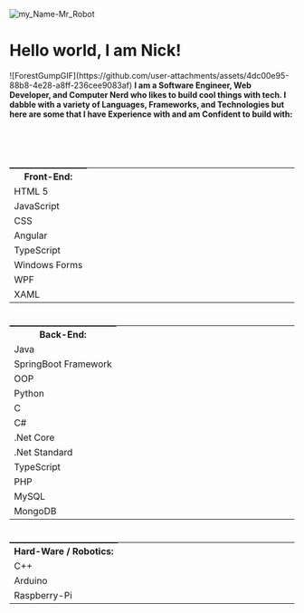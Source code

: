 ![my_Name-Mr_Robot](https://github.com/N-McClure/N-McClure/assets/64433966/4e9e32e2-c3a8-4807-bd4f-c1fc377f72a5)

<h1>Hello world, I am Nick!</h1> ![ForestGumpGIF](https://github.com/user-attachments/assets/4dc00e95-88b8-4e28-a8ff-236cee9083af)
<strong>
  I am a Software Engineer, Web Developer, and Computer Nerd who likes to build cool things with tech.
  I dabble with a variety of Languages, Frameworks, and Technologies but here are some that I have Experience with and am Confident to build with: 

  <br><br>
  
<table style="display:inline-grid;">
  <th>Front-End:</th>
    <tr><td>HTML 5</td></tr>
    <tr><td>JavaScript</td></tr>
    <tr><td>CSS</td></tr>
    <tr><td>Angular</td></tr>
    <tr><td>TypeScript</td></tr>
    <tr><td>Windows Forms</td></tr>
    <tr><td>WPF</td></tr>
    <tr><td>XAML</td></tr>
</table>

<table style="display:inline-grid;">
  <th>Back-End:</th>
    <tr><td>Java</td></tr>
    <tr><td>SpringBoot Framework</td></tr>
    <tr><td>OOP</td></tr>
    <tr><td>Python</td></tr>
    <tr><td>C</td></tr>
    <tr><td>C#</td></tr>
    <tr><td>.Net Core</td></tr>
    <tr><td>.Net Standard</td></tr>
    <tr><td>TypeScript</td></tr>
    <tr><td>PHP</td></tr>
    <tr><td>MySQL</td></tr>
    <tr><td>MongoDB</td></tr>
</table>

<table style="display:inline-grid;">
  <th>Hard-Ware / Robotics:</th>
    <tr><td>C++</td></tr>
    <tr><td>Arduino</td></tr>
    <tr><td>Raspberry-Pi</td></tr>
</table>
  
</strong>


